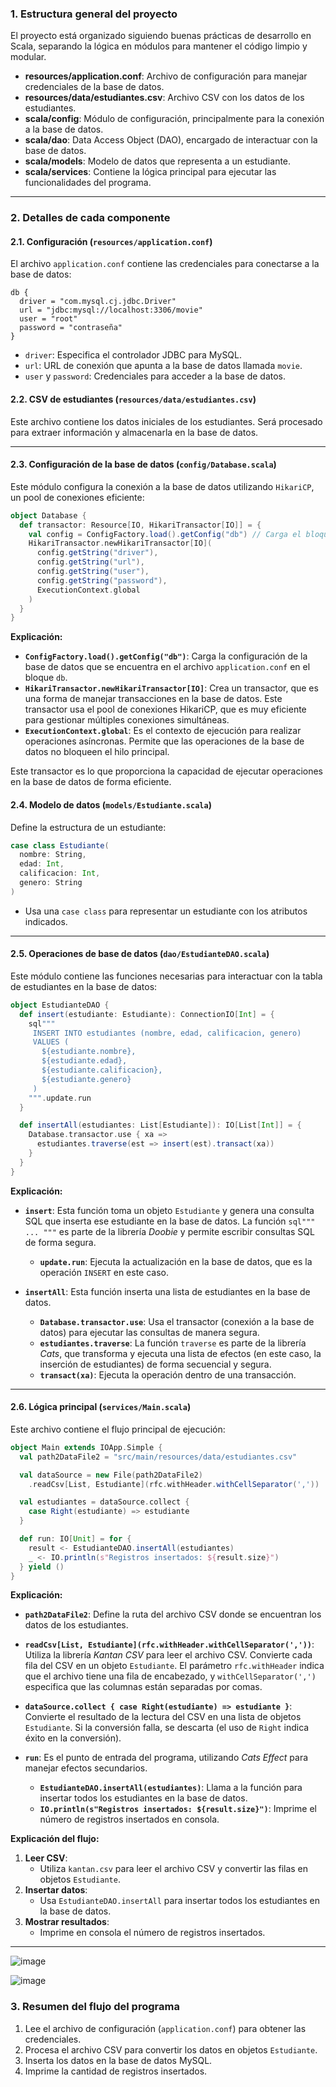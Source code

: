 
### **1. Estructura general del proyecto**
El proyecto está organizado siguiendo buenas prácticas de desarrollo en Scala, separando la lógica en módulos para mantener el código limpio y modular. 

- **resources/application.conf**: Archivo de configuración para manejar credenciales de la base de datos.
- **resources/data/estudiantes.csv**: Archivo CSV con los datos de los estudiantes.
- **scala/config**: Módulo de configuración, principalmente para la conexión a la base de datos.
- **scala/dao**: Data Access Object (DAO), encargado de interactuar con la base de datos.
- **scala/models**: Modelo de datos que representa a un estudiante.
- **scala/services**: Contiene la lógica principal para ejecutar las funcionalidades del programa.

---

### **2. Detalles de cada componente**

#### **2.1. Configuración (`resources/application.conf`)**
El archivo `application.conf` contiene las credenciales para conectarse a la base de datos:

```hocon
db {
  driver = "com.mysql.cj.jdbc.Driver"
  url = "jdbc:mysql://localhost:3306/movie"
  user = "root"
  password = "contraseña"
}
```

- `driver`: Especifica el controlador JDBC para MySQL.
- `url`: URL de conexión que apunta a la base de datos llamada `movie`.
- `user` y `password`: Credenciales para acceder a la base de datos.

#### **2.2. CSV de estudiantes (`resources/data/estudiantes.csv`)**
Este archivo contiene los datos iniciales de los estudiantes. Será procesado para extraer información y almacenarla en la base de datos.

---

#### **2.3. Configuración de la base de datos (`config/Database.scala`)**
Este módulo configura la conexión a la base de datos utilizando `HikariCP`, un pool de conexiones eficiente:

```scala
object Database {
  def transactor: Resource[IO, HikariTransactor[IO]] = {
    val config = ConfigFactory.load().getConfig("db") // Carga el bloque "db" desde application.conf
    HikariTransactor.newHikariTransactor[IO](
      config.getString("driver"),
      config.getString("url"),
      config.getString("user"),
      config.getString("password"),
      ExecutionContext.global
    )
  }
}
```

**Explicación:**
- **`ConfigFactory.load().getConfig("db")`**: Carga la configuración de la base de datos que se encuentra en el archivo `application.conf` en el bloque `db`.
- **`HikariTransactor.newHikariTransactor[IO]`**: Crea un transactor, que es una forma de manejar transacciones en la base de datos. Este transactor usa el pool de conexiones HikariCP, que es muy eficiente para gestionar múltiples conexiones simultáneas.
- **`ExecutionContext.global`**: Es el contexto de ejecución para realizar operaciones asíncronas. Permite que las operaciones de la base de datos no bloqueen el hilo principal.

Este transactor es lo que proporciona la capacidad de ejecutar operaciones en la base de datos de forma eficiente.
#### **2.4. Modelo de datos (`models/Estudiante.scala`)**
Define la estructura de un estudiante:

```scala
case class Estudiante(
  nombre: String,
  edad: Int,
  calificacion: Int,
  genero: String
)
```

- Usa una `case class` para representar un estudiante con los atributos indicados.

---

#### **2.5. Operaciones de base de datos (`dao/EstudianteDAO.scala`)**
Este módulo contiene las funciones necesarias para interactuar con la tabla de estudiantes en la base de datos:

```scala
object EstudianteDAO {
  def insert(estudiante: Estudiante): ConnectionIO[Int] = {
    sql"""
     INSERT INTO estudiantes (nombre, edad, calificacion, genero)
     VALUES (
       ${estudiante.nombre},
       ${estudiante.edad},
       ${estudiante.calificacion},
       ${estudiante.genero}
     )
    """.update.run
  }

  def insertAll(estudiantes: List[Estudiante]): IO[List[Int]] = {
    Database.transactor.use { xa =>
      estudiantes.traverse(est => insert(est).transact(xa))
    }
  }
}
```

**Explicación:**
- **`insert`**: Esta función toma un objeto `Estudiante` y genera una consulta SQL que inserta ese estudiante en la base de datos. La función `sql""" ... """` es parte de la librería *Doobie* y permite escribir consultas SQL de forma segura.
  - **`update.run`**: Ejecuta la actualización en la base de datos, que es la operación `INSERT` en este caso.
  
- **`insertAll`**: Esta función inserta una lista de estudiantes en la base de datos.
  - **`Database.transactor.use`**: Usa el transactor (conexión a la base de datos) para ejecutar las consultas de manera segura.
  - **`estudiantes.traverse`**: La función `traverse` es parte de la librería *Cats*, que transforma y ejecuta una lista de efectos (en este caso, la inserción de estudiantes) de forma secuencial y segura.
  - **`transact(xa)`**: Ejecuta la operación dentro de una transacción.


---

#### **2.6. Lógica principal (`services/Main.scala`)**
Este archivo contiene el flujo principal de ejecución:

```scala
object Main extends IOApp.Simple {
  val path2DataFile2 = "src/main/resources/data/estudiantes.csv"

  val dataSource = new File(path2DataFile2)
    .readCsv[List, Estudiante](rfc.withHeader.withCellSeparator(','))

  val estudiantes = dataSource.collect {
    case Right(estudiante) => estudiante
  }

  def run: IO[Unit] = for {
    result <- EstudianteDAO.insertAll(estudiantes)
    _ <- IO.println(s"Registros insertados: ${result.size}")
  } yield ()
}
```
**Explicación:**
- **`path2DataFile2`**: Define la ruta del archivo CSV donde se encuentran los datos de los estudiantes.
- **`readCsv[List, Estudiante](rfc.withHeader.withCellSeparator(','))`**: Utiliza la librería *Kantan CSV* para leer el archivo CSV. Convierte cada fila del CSV en un objeto `Estudiante`. El parámetro `rfc.withHeader` indica que el archivo tiene una fila de encabezado, y `withCellSeparator(',')` especifica que las columnas están separadas por comas.
- **`dataSource.collect { case Right(estudiante) => estudiante }`**: Convierte el resultado de la lectura del CSV en una lista de objetos `Estudiante`. Si la conversión falla, se descarta (el uso de `Right` indica éxito en la conversión).
  
- **`run`**: Es el punto de entrada del programa, utilizando *Cats Effect* para manejar efectos secundarios.
  - **`EstudianteDAO.insertAll(estudiantes)`**: Llama a la función para insertar todos los estudiantes en la base de datos.
  - **`IO.println(s"Registros insertados: ${result.size}")`**: Imprime el número de registros insertados en consola.

**Explicación del flujo:**
1. **Leer CSV**:
   - Utiliza `kantan.csv` para leer el archivo CSV y convertir las filas en objetos `Estudiante`.
2. **Insertar datos**:
   - Usa `EstudianteDAO.insertAll` para insertar todos los estudiantes en la base de datos.
3. **Mostrar resultados**:
   - Imprime en consola el número de registros insertados.

---

![image](https://github.com/user-attachments/assets/6790aea2-82d4-4c1b-b9ed-50ef03f75757)


![image](https://github.com/user-attachments/assets/8f74064d-b5df-44aa-991a-1fc662b45dad)


### **3. Resumen del flujo del programa**
1. Lee el archivo de configuración (`application.conf`) para obtener las credenciales.
2. Procesa el archivo CSV para convertir los datos en objetos `Estudiante`.
3. Inserta los datos en la base de datos MySQL.
4. Imprime la cantidad de registros insertados.

